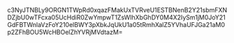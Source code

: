 c3NyJTNBLy9ORGN1TWpRd0xqazFMakUxTVRveU1ESTBNenB2Y21sbmFXNDZjbU0wTFcxa05UcHdiR0ZwYmpwT1ZsWlhXbGhDY0M4X2IySm1jM0JoY21GdFBTWnlaVzFoY210elBWY3pXbkJqUkU1a05tRmhXalZ5YVhaUFJGa21aM0p2ZFhBOU5WcHBOelZhYVRjMVdtazM=
